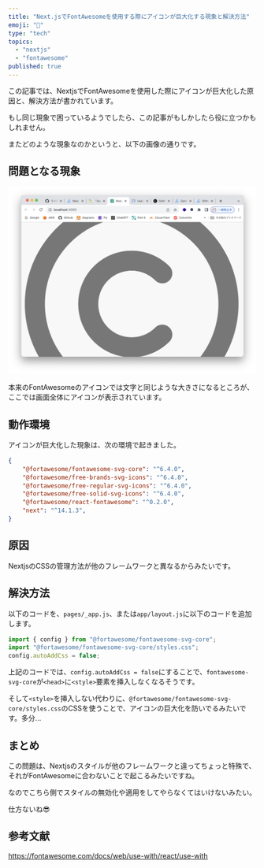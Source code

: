 ```yaml
---
title: "Next.jsでFontAwesomeを使用する際にアイコンが巨大化する現象と解決方法"
emoji: "🤯"
type: "tech"
topics:
  - "nextjs"
  - "fontawesome"
published: true
---
```


この記事では、NextjsでFontAwesomeを使用した際にアイコンが巨大化した原因と、解決方法が書かれています。

もし同じ現象で困っているようでしたら、この記事がもしかしたら役に立つかもしれません。

またどのような現象なのかというと、以下の画像の通りです。

## 問題となる現象

![巨大なアイコン](/images/big-icon.png)

本来のFontAwesomeのアイコンでは文字と同じような大きさになるところが、ここでは画面全体にアイコンが表示されています。

## 動作環境

アイコンが巨大化した現象は、次の環境で起きました。

```json
{
    "@fortawesome/fontawesome-svg-core": "^6.4.0",
    "@fortawesome/free-brands-svg-icons": "^6.4.0",
    "@fortawesome/free-regular-svg-icons": "^6.4.0",
    "@fortawesome/free-solid-svg-icons": "^6.4.0",
    "@fortawesome/react-fontawesome": "^0.2.0",
    "next": "^14.1.3",
}
```

## 原因

NextjsのCSSの管理方法が他のフレームワークと異なるからみたいです。

## 解決方法

以下のコードを、`pages/_app.js`、または`app/layout.js`に以下のコードを追加します。

```js:layout.js
import { config } from "@fortawesome/fontawesome-svg-core";
import "@fortawesome/fontawesome-svg-core/styles.css";
config.autoAddCss = false;
```

上記のコードでは、`config.autoAddCss = false`にすることで、`fontawesome-svg-core`が`<head>`に`<style>`要素を挿入しなくなるそうです。

そして`<style>`を挿入しない代わりに、`@fortawesome/fontawesome-svg-core/styles.css`のCSSを使うことで、アイコンの巨大化を防いでるみたいです。多分...

## まとめ

この問題は、Nextjsのスタイルが他のフレームワークと違ってちょっと特殊で、それがFontAwesomeに合わないことで起こるみたいですね。

なのでこちら側でスタイルの無効化や適用をしてやらなくてはいけないみたい。

仕方ないね😎

## 参考文献

https://fontawesome.com/docs/web/use-with/react/use-with
